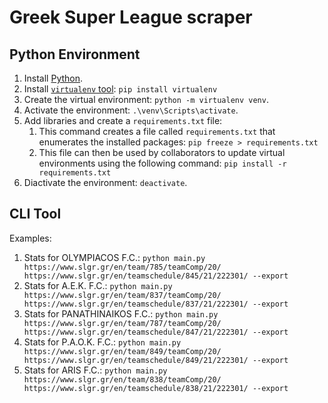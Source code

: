 # Greek Super League scraper

## Python Environment

1. Install [Python](https://www.python.org/).
2. Install [`virtualenv` tool](https://virtualenv.pypa.io/en/stable/): `pip install virtualenv`
3. Create the virtual environment: `python -m virtualenv venv`.
4. Activate the environment: `.\venv\Scripts\activate`.
5. Add libraries and create a `requirements.txt` file:
   1. This command creates a file called `requirements.txt` that enumerates the installed packages: `pip freeze > requirements.txt`
   2. This file can then be used by collaborators to update virtual environments using the following command: `pip install -r requirements.txt`
6. Diactivate the environment: `deactivate`.

## CLI Tool

Examples: 

1. Stats for OLYMPIACOS F.C.: `python main.py https://www.slgr.gr/en/team/785/teamComp/20/ https://www.slgr.gr/en/teamschedule/845/21/222301/ --export`
2. Stats for A.E.K. F.C.: `python main.py https://www.slgr.gr/en/team/837/teamComp/20/ https://www.slgr.gr/en/teamschedule/837/21/222301/ --export`
3. Stats for PANATHINAIKOS F.C.: `python main.py https://www.slgr.gr/en/team/787/teamComp/20/ https://www.slgr.gr/en/teamschedule/847/21/222301/ --export`
4. Stats for P.A.O.K. F.C.: `python main.py https://www.slgr.gr/en/team/849/teamComp/20/ https://www.slgr.gr/en/teamschedule/849/21/222301/ --export` 
5. Stats for ARIS F.C.: `python main.py https://www.slgr.gr/en/team/838/teamComp/20/ https://www.slgr.gr/en/teamschedule/838/21/222301/ --export` 
